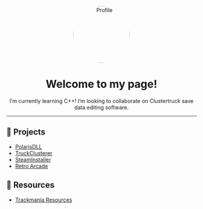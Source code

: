 <!-- Profile Picture -->
<p align="center">
  <img src="https://github.com/YOUR-USERNAME.png" width="150" style="border-radius: 50%;" alt="Profile"/>
</p>

<!-- Heading -->
<h1 align="center">Welcome to my page!</h1>

<!-- About Me -->
<p align="center">  
  I’m currently learning C++!  
  I’m looking to collaborate on Clustertruck save data editing software.   
</p>

---

<!-- Links to Pages -->
## 📂 Projects
- [PolarisDLL](https://github.com/zephyrtm/PolarisDLL)
- [TruckClusterer](https://github.com/zephyrtm/Clustertruck-Save-Backupper)
- [SteamInstaller](https://github.com/zephyrtm/steaminstaller)
- [Retro Arcade](https://github.com/zephyrtm/retroarcade)
## 📂 Resources
- [Trackmania Resources](./trackmania-resources.md)
